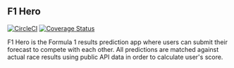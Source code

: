 ## F1 Hero

[![CircleCI](https://circleci.com/gh/tom-aglow/f1_hero/tree/master.svg?style=svg)](https://circleci.com/gh/tom-aglow/f1_hero/tree/master)
[![Coverage Status](https://coveralls.io/repos/github/tom-aglow/f1_hero/badge.svg?branch=dev)](https://coveralls.io/github/tom-aglow/f1_hero?branch=dev)

F1 Hero is the Formula 1 results prediction app where users can submit their forecast to compete with each other. All predictions are matched against actual race results using public API data in order to calculate user's score.

